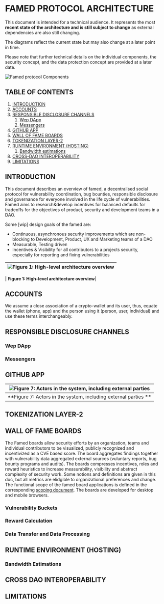 # FAMED PROTOCOL ARCHITECTURE

This document is intended for a technical audience. It represents the most **recent state of the architecture and is still subject to change** as external dependencies are also still changing.

The diagrams  reflect the current state but may also change at a later point in time. 

Please note that further technical details on the individual components, the security concept, and the data protection concept are provided at a later date.

![Famed protocol Components](images/solution_architecture/Components.png "Famed protocol Components")

## TABLE OF CONTENTS

1. [INTRODUCTION](#introduction)
2. [ACCOUNTS](#accounts)
3. [RESPONSIBLE DISCLOSURE CHANNELS](#responsible-disclosure-channels)
   1. [Wep DApp](#web-dapp)
   2. [Messengers ](#messengers)  
5. [GITHUB APP](#github-app)
6. [WALL OF FAME BOARDS](#wall-of-fame-boards)
7. [TOKENIZATION LAYER-2](#tokenization-layer-2)
8. [RUNTIME ENVIRONMENT (HOSTING)](#runtime-environment-hosting)
   1. [Bandwidth estimations](#bandwidth-estimations)
9. [CROSS-DAO INTEROPERABILITY](#cross-dao-interoperability)
10. [LIMITATIONS](#limitations)

## INTRODUCTION

This document describes an overview of famed, a decentralised social protocol for vulnerability coordination, bug bounties, responsible disclosure and governance for everyone involved in the life cycle of vulnerabilities. Famed aims to research&develop incentives for balanced defaults for tradeoffs for the objectives of product, security and development teams in a DAO.


Some [wip] design goals of the famed are:

- Continuous, asynchronous security improvements which are non-blocking to Development, Product, UX and Marketing teams of a DAO 
- Measurable, Testing driven 
- Incentives & Visibility for all contributors to a projects security, especially for reporting and fixing vulnerabilities


| ![Figure 1: High-level architecture overview](images/protocol_architecture/high_level_architecture.svg "Figure 1: High-level architecture overview") |
|:--:|

| **Figure 1: High-level architecture overview**|

## ACCOUNTS

We assume a close association of a crypto-wallet and its user, thus, equate the wallet (phone, app) and the person using it (person, user, individual) and use these terms interchangeably.

## RESPONSIBLE DISCLOSURE CHANNELS

### Wep DApp

### Messengers 

## GITHUB APP

| ![Figure 7: Actors in the system, including external parties ](images/protocol_architecture/actors_in_the_system.svg "Figure 7: Actors in the system, including external parties ") |
|:--:|
| **Figure 7: Actors in the system, including external parties **|

## TOKENIZATION LAYER-2

## WALL OF FAME BOARDS

The Famed boards allow security efforts by an organization, teams and individual contributors to be visualized, publicly recognized and incentivized as a CVE based score. The board aggregates findings together with vulnerability data aggregated external sources (vuluntary reports, bug bounty programs and audits). 
The boards compresses incentives, roles and reward heuristics to increase measurability, visibility and abstract complexity of security work. Some notions and definitions are given in this doc, but all metrics are elidgible to organizational preferences and change.
The functional scope of the famed board applications is defined in the corresponding [scoping document](scoping_document.md). The boards are developed for desktop and mobile browsers. 

### Vulnerability Buckets

### Reward Calculation

### Data Transfer and Data Processing

## RUNTIME ENVIRONMENT (HOSTING)

### Bandwidth Estimations

## CROSS DAO INTEROPERABILITY

## LIMITATIONS

